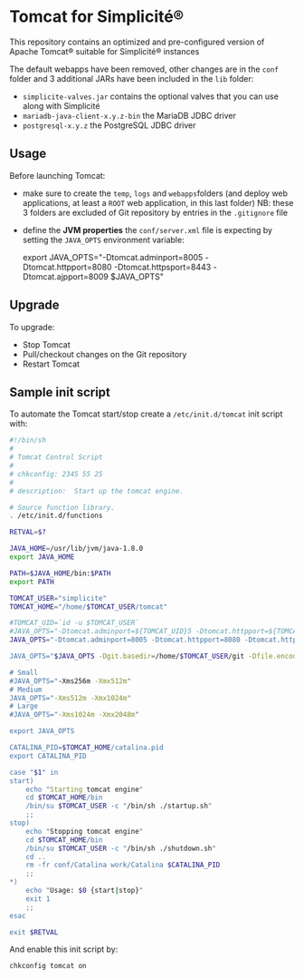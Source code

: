 Tomcat for Simplicit&eacute;&reg;
=================================

This repository contains an optimized and pre-configured version of Apache Tomcat&reg; suitable for Simplicit&eacute;&reg; instances

The default webapps have been removed, other changes are in the `conf` folder and 3 additional JARs have been included in the `lib` folder:

- `simplicite-valves.jar` contains the optional valves that you can use along with Simplicit&eacute;
- `mariadb-java-client-x.y.z-bin` the MariaDB JDBC driver
- `postgresql-x.y.z` the PostgreSQL JDBC driver

Usage
-----

Before launching Tomcat:

* make sure to create the `temp`, `logs` and `webapps`folders (and deploy web applications, at least a `ROOT` web application, in this last folder)
  NB: these 3 folders are excluded of Git repository by entries in the `.gitignore` file
* define the **JVM properties** the `conf/server.xml` file is expecting by setting the `JAVA_OPTS` environment variable:

	export JAVA_OPTS="-Dtomcat.adminport=8005 -Dtomcat.httpport=8080 -Dtomcat.httpsport=8443 -Dtomcat.ajpport=8009 $JAVA_OPTS"

Upgrade
-------

To upgrade:

* Stop Tomcat
* Pull/checkout changes on the Git repository
* Restart Tomcat

Sample init script
------------------

To automate the Tomcat start/stop create a `/etc/init.d/tomcat` init script with:

```sh
#!/bin/sh
#
# Tomcat Control Script
#
# chkconfig: 2345 55 25
#
# description:  Start up the tomcat engine.

# Source function library.
. /etc/init.d/functions

RETVAL=$?

JAVA_HOME=/usr/lib/jvm/java-1.8.0
export JAVA_HOME

PATH=$JAVA_HOME/bin:$PATH
export PATH

TOMCAT_USER="simplicite"
TOMCAT_HOME="/home/$TOMCAT_USER/tomcat"

#TOMCAT_UID=`id -u $TOMCAT_USER`
#JAVA_OPTS="-Dtomcat.adminport=${TOMCAT_UID}5 -Dtomcat.httpport=${TOMCAT_UID}8 -Dtomcat.httpsport=${TOMCAT_UID}3 -Dtomcat.ajpport=${TOMCAT_UID}9"
JAVA_OPTS="-Dtomcat.adminport=8005 -Dtomcat.httpport=8080 -Dtomcat.httpsport=8443" -Dtomcat.ajpport=8009"

JAVA_OPTS="$JAVA_OPTS -Dgit.basedir=/home/$TOMCAT_USER/git -Dfile.encoding=UTF-8"

# Small
#JAVA_OPTS="-Xms256m -Xmx512m"
# Medium
JAVA_OPTS="-Xms512m -Xmx1024m"
# Large
#JAVA_OPTS="-Xms1024m -Xmx2048m"

export JAVA_OPTS

CATALINA_PID=$TOMCAT_HOME/catalina.pid
export CATALINA_PID

case "$1" in
start)
    echo "Starting tomcat engine"
    cd $TOMCAT_HOME/bin
    /bin/su $TOMCAT_USER -c "/bin/sh ./startup.sh"
    ;;
stop)
    echo "Stopping tomcat engine"
    cd $TOMCAT_HOME/bin
    /bin/su $TOMCAT_USER -c "/bin/sh ./shutdown.sh"
    cd ..
    rm -fr conf/Catalina work/Catalina $CATALINA_PID
    ;;
*)
    echo "Usage: $0 {start|stop}"
    exit 1
    ;;
esac

exit $RETVAL
```

And enable this init script by:

	chkconfig tomcat on

